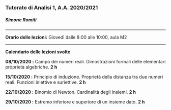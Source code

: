 ### Tutorato di Analisi 1, A.A. 2020/2021
##### Simone Romiti

---

**Orario delle lezioni:**
Giovedì dalle 8:00 alle 10:00, aula M2

---
**Calendario delle lezioni svolte**

**08/10/2020 :**
Campo dei numeri reali.
Dimostrazioni formali delle elementari proprietà algebriche.
**2 h**

**15/10/2020 :**
Principio di induzione.
Proprietà della distanza tra due numeri reali.
Funzioni iniettive e suriettive.
**2 h**

**22/10/2020 :**
Binomio di Newton.
Cardinalità degli insiemi.
**2 h**

**29/10/2020 :**
Estremo inferiore e superiore di un insieme dato.
**2 h**
